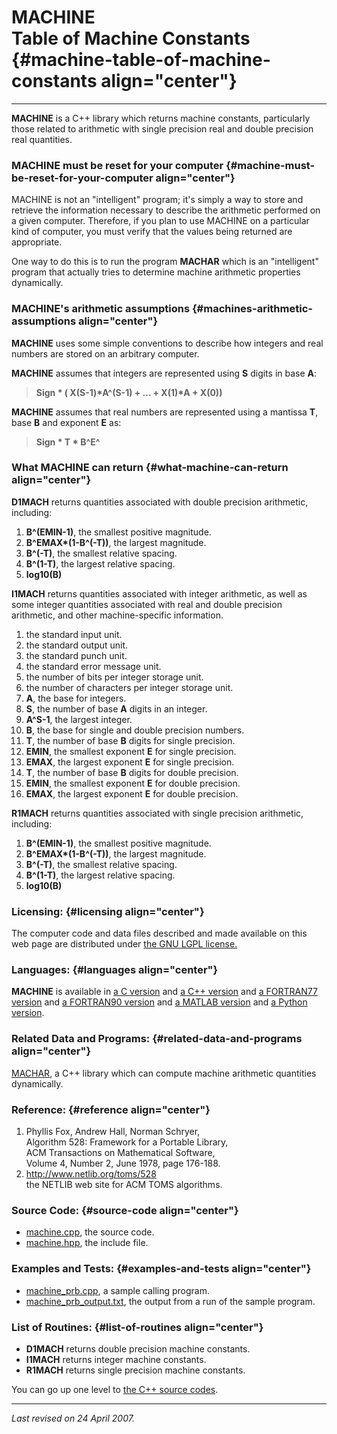 MACHINE\
Table of Machine Constants {#machine-table-of-machine-constants align="center"}
==========================

------------------------------------------------------------------------

**MACHINE** is a C++ library which returns machine constants,
particularly those related to arithmetic with single precision real and
double precision real quantities.

### MACHINE must be reset for your computer {#machine-must-be-reset-for-your-computer align="center"}

MACHINE is not an "intelligent" program; it's simply a way to store and
retrieve the information necessary to describe the arithmetic performed
on a given computer. Therefore, if you plan to use MACHINE on a
particular kind of computer, you must verify that the values being
returned are appropriate.

One way to do this is to run the program **MACHAR** which is an
"intelligent" program that actually tries to determine machine
arithmetic properties dynamically.

### MACHINE's arithmetic assumptions {#machines-arithmetic-assumptions align="center"}

**MACHINE** uses some simple conventions to describe how integers and
real numbers are stored on an arbitrary computer.

**MACHINE** assumes that integers are represented using **S** digits in
base **A**:

> **Sign \* ( X(S-1)\*A\^(S-1) + ... + X(1)\*A + X(0))**

**MACHINE** assumes that real numbers are represented using a mantissa
**T**, base **B** and exponent **E** as:

> **Sign \* T \* B^E^**

### What MACHINE can return {#what-machine-can-return align="center"}

**D1MACH** returns quantities associated with double precision
arithmetic, including:

1.  **B\^(EMIN-1)**, the smallest positive magnitude.
2.  **B\^EMAX\*(1-B\^(-T))**, the largest magnitude.
3.  **B\^(-T)**, the smallest relative spacing.
4.  **B\^(1-T)**, the largest relative spacing.
5.  **log10(B)**

**I1MACH** returns quantities associated with integer arithmetic, as
well as some integer quantities associated with real and double
precision arithmetic, and other machine-specific information.

1.  the standard input unit.
2.  the standard output unit.
3.  the standard punch unit.
4.  the standard error message unit.
5.  the number of bits per integer storage unit.
6.  the number of characters per integer storage unit.
7.  **A**, the base for integers.
8.  **S**, the number of base **A** digits in an integer.
9.  **A\^S-1**, the largest integer.
10. **B**, the base for single and double precision numbers.
11. **T**, the number of base **B** digits for single precision.
12. **EMIN**, the smallest exponent **E** for single precision.
13. **EMAX**, the largest exponent **E** for single precision.
14. **T**, the number of base **B** digits for double precision.
15. **EMIN**, the smallest exponent **E** for double precision.
16. **EMAX**, the largest exponent **E** for double precision.

**R1MACH** returns quantities associated with single precision
arithmetic, including:

1.  **B\^(EMIN-1)**, the smallest positive magnitude.
2.  **B\^EMAX\*(1-B\^(-T))**, the largest magnitude.
3.  **B\^(-T)**, the smallest relative spacing.
4.  **B\^(1-T)**, the largest relative spacing.
5.  **log10(B)**

### Licensing: {#licensing align="center"}

The computer code and data files described and made available on this
web page are distributed under [the GNU LGPL
license.](../../txt/gnu_lgpl.txt)

### Languages: {#languages align="center"}

**MACHINE** is available in [a C
version](../../c_src/machine/machine.md) and [a C++
version](../../master/machine/machine.md) and [a FORTRAN77
version](../../f77_src/machine/machine.md) and [a FORTRAN90
version](../../f_src/machine/machine.md) and [a MATLAB
version](../../m_src/machine/machine.md) and [a Python
version](../../py_src/machine/machine.md).

### Related Data and Programs: {#related-data-and-programs align="center"}

[MACHAR](../../master/machar/machar.md), a C++ library which can
compute machine arithmetic quantities dynamically.

### Reference: {#reference align="center"}

1.  Phyllis Fox, Andrew Hall, Norman Schryer,\
    Algorithm 528: Framework for a Portable Library,\
    ACM Transactions on Mathematical Software,\
    Volume 4, Number 2, June 1978, page 176-188.
2.  <http://www.netlib.org/toms/528>\
    the NETLIB web site for ACM TOMS algorithms.

### Source Code: {#source-code align="center"}

-   [machine.cpp](machine.cpp), the source code.
-   [machine.hpp](machine.hpp), the include file.

### Examples and Tests: {#examples-and-tests align="center"}

-   [machine\_prb.cpp](machine_prb.cpp), a sample calling program.
-   [machine\_prb\_output.txt](machine_prb_output.txt), the output from
    a run of the sample program.

### List of Routines: {#list-of-routines align="center"}

-   **D1MACH** returns double precision machine constants.
-   **I1MACH** returns integer machine constants.
-   **R1MACH** returns single precision machine constants.

You can go up one level to [the C++ source codes](../cpp_src.md).

------------------------------------------------------------------------

*Last revised on 24 April 2007.*
